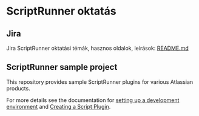 ScriptRunner oktatás
==============

## Jira
Jira ScriptRunner oktatási témák, hasznos oldalok, leírások: [README.md](jira/README.md)

## ScriptRunner sample project
This repository provides sample ScriptRunner plugins for various
Atlassian products.

For more details see the documentation for
[setting up a development environment](https://docs.adaptavist.com/sr4js/6.58.0/best-practices/write-code/set-up-a-dev-environment) and [Creating a Script Plugin](https://docs.adaptavist.com/sr4js/8.6.0/best-practices/write-code/create-a-script-plugin).


